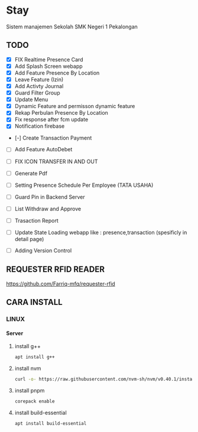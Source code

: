 # Stay

Sistem manajemen Sekolah SMK Negeri 1 Pekalongan

## TODO

- [x] FIX Realtime Presence Card
- [x] Add Splash Screen webapp
- [x] Add Feature Presence By Location
- [X] Leave Feature (Izin)
- [X] Add Activty Journal
- [X] Guard Filter Group
- [x] Update Menu
- [X] Dynamic Feature and permisson dynamic feature
- [X] Rekap Perbulan Presence By Location
- [X] Fix response after fcm update
- [X] Notification firebase
- [-] Create Transaction Payment
- [ ] Add Feature AutoDebet
- [ ] FIX ICON TRANSFER IN AND OUT
- [ ] Generate Pdf
- [ ] Setting Presence Schedule Per Employee (TATA USAHA)
- [ ] Guard Pin in Backend Server
- [ ] List Withdraw and Approve
- [ ] Trasaction Report
- [ ] Update State Loading webapp like : presence,transaction (spesificly in detail page)
- [ ] Adding Version Control


## REQUESTER RFID READER

https://github.com/Farriq-mfq/requester-rfid

## CARA INSTALL

### LINUX

#### Server

1. install g++
   ```bash
   apt install g++
   ```
2. install nvm
   ```bash
   curl -o- https://raw.githubusercontent.com/nvm-sh/nvm/v0.40.1/install.sh | bash
   ```
3. install pnpm
   ```bash
   corepack enable
   ```
4. install build-essential
   ```bash
   apt install build-essential
   ```
